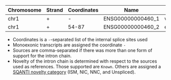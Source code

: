 |Chromosome|Strand|Coordinates|Name|source|novelty|
|---|---|---|---|---|---|
|chr1|+|-|ENSG00000000460_1|v40,v29|Known|
|chr1|+|54-87|ENSG00000000460_2|encode|NIC|

* Coordinates is a `-`-separated list of the internal splice sites used
* Monoexonic transcripts are assigned the coordinate `-`
* Sources are comma-separated if there was more than one form of support for the intron chain.
* Novelty of the intron chain is determined with respect to the sources used as references. Those supported are `Known`. Others are assigned a [SQANTI novelty category](https://github.com/ConesaLab/SQANTI3/wiki/SQANTI3-isoform-classification:-categories-and-subcategories) (ISM, NIC, NNC, and Unspliced).
